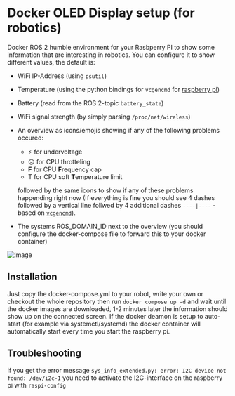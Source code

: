 # Docker OLED Display setup (for robotics)
Docker ROS 2 humble environment for your Rasbperry PI to show some information that are interesting in robotics.
You can configure it to show different values, the default is:

 - WiFi IP-Address (using `psutil`)
 - Temperature (using the python bindings for `vcgencmd` for [raspberry pi](https://www.raspberrypi.com/documentation/computers/os.html))
 - Battery (read from the ROS 2-topic `battery_state`)
 - WiFi signal strength (by simply parsing `/proc/net/wireless`)
 - An overview as icons/emojis showing if any of the following problems occured:
    - ⚡ for undervoltage
    - ☹️ for CPU throtteling
    - **F** for CPU **F**requency cap
    - T for CPU soft **T**emperature limit
  
   followed by the same icons to show if any of these problems happending right now (If everything is fine you should see 4 dashes followed by a vertical line follwed by 4 additional dashes `----|----` - based on [`vcgencmd`](https://www.raspberrypi.com/documentation/computers/os.html#get_throttled)).
 - The systems ROS_DOMAIN_ID next to the overview (you should configure the docker-compose file to forward this to your docker container)

![image](https://github.com/user-attachments/assets/c6c1c69e-9de7-42a8-a9c6-76e0a11fe625)

## Installation
Just copy the docker-compose.yml to your robot, write your own or checkout the whole repository then run `docker compose up -d` and wait until the docker images are downloaded, 1-2 minutes later the information should show up on the connected screen.
If the docker deamon is setup to auto-start (for example via systemctl/systemd) the docker container will automatically start every time you start the raspberry pi.

## Troubleshooting
If you get the error message `sys_info_extended.py: error: I2C device not found: /dev/i2c-1` you need to activate the I2C-interface on the raspberry pi with `raspi-config`
